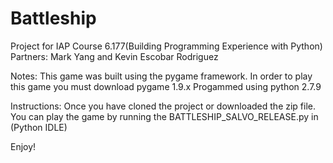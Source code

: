 # Battleship
Project for IAP Course 6.177(Building Programming Experience with Python)
Partners: Mark Yang and Kevin Escobar Rodriguez

Notes:
This game was built using the pygame framework.
In order to play this game you must download pygame 1.9.x
Progammed using python 2.7.9

Instructions:
Once you have cloned the project or downloaded the zip file.
You can play the game by running the BATTLESHIP_SALVO_RELEASE.py in (Python IDLE)

Enjoy!
